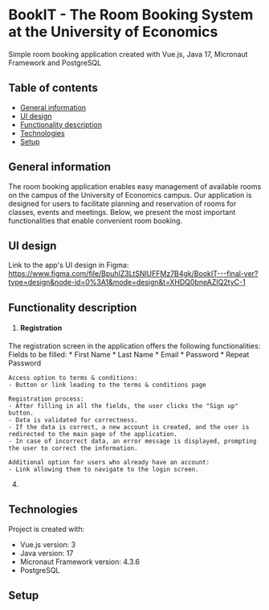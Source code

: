 # BookIT - The Room Booking System at the University of Economics
Simple room booking application created with Vue.js, Java 17, Micronaut Framework and PostgreSQL
## Table of contents
* [General information](#general-info)
* [UI design](#UI-design)
* [Functionality description](#functionality-description)
* [Technologies](#technologies)
* [Setup](#setup)

## General information
The room booking application enables easy management of available rooms on the campus of the University of Economics campus. Our application is designed for users to facilitate planning and reservation of rooms for classes, events and meetings. Below, we present the most important functionalities that enable convenient room booking.

## UI design
Link to the app's UI design in Figma: https://www.figma.com/file/BpuhlZ3LtSNlUFFMz7B4gk/BookIT---final-ver?type=design&node-id=0%3A1&mode=design&t=XHDQ0bneAZIQ2tyC-1

## Functionality description
1. #### Registration
The registration screen in the application offers the following functionalities:
	Fields to be filled:
	* First Name
	* Last Name
	* Email
	* Password
	* Repeat Password

	Access option to terms & conditions:
	- Button or link leading to the terms & conditions page

	Registration process:
	- After filling in all the fields, the user clicks the "Sign up" button.
	- Data is validated for correctness.
	- If the data is correct, a new account is created, and the user is redirected to the main page of the application.
	- In case of incorrect data, an error message is displayed, prompting the user to correct the information.

	Additional option for users who already have an account:
	- Link allowing them to navigate to the login screen.

4. 
## Technologies
Project is created with:
* Vue.js version: 3
* Java version: 17
* Micronaut Framework version: 4.3.6
* PostgreSQL 
	
## Setup

